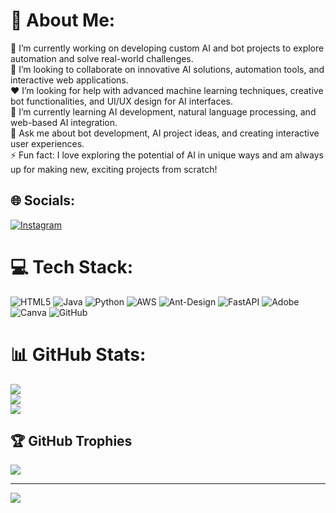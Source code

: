# 💫 About Me:
🔭 I’m currently working on developing custom AI and bot projects to explore automation and solve real-world challenges.<br>🤖 I’m looking to collaborate on innovative AI solutions, automation tools, and interactive web applications.<br>❤️ I’m looking for help with advanced machine learning techniques, creative bot functionalities, and UI/UX design for AI interfaces.<br>🌿 I’m currently learning AI development, natural language processing, and web-based AI integration.<br>💬 Ask me about bot development, AI project ideas, and creating interactive user experiences.<br>⚡ Fun fact: I love exploring the potential of AI in unique ways and am always up for making new, exciting projects from scratch!<br>


## 🌐 Socials:
[![Instagram](https://img.shields.io/badge/Instagram-%23E4405F.svg?logo=Instagram&logoColor=white)](https://instagram.com/O4.mr) 

# 💻 Tech Stack:
![HTML5](https://img.shields.io/badge/html5-%23E34F26.svg?style=for-the-badge&logo=html5&logoColor=white) ![Java](https://img.shields.io/badge/java-%23ED8B00.svg?style=for-the-badge&logo=openjdk&logoColor=white) ![Python](https://img.shields.io/badge/python-3670A0?style=for-the-badge&logo=python&logoColor=ffdd54) ![AWS](https://img.shields.io/badge/AWS-%23FF9900.svg?style=for-the-badge&logo=amazon-aws&logoColor=white) ![Ant-Design](https://img.shields.io/badge/-AntDesign-%230170FE?style=for-the-badge&logo=ant-design&logoColor=white) ![FastAPI](https://img.shields.io/badge/FastAPI-005571?style=for-the-badge&logo=fastapi) ![Adobe](https://img.shields.io/badge/adobe-%23FF0000.svg?style=for-the-badge&logo=adobe&logoColor=white) ![Canva](https://img.shields.io/badge/Canva-%2300C4CC.svg?style=for-the-badge&logo=Canva&logoColor=white) ![GitHub](https://img.shields.io/badge/github-%23121011.svg?style=for-the-badge&logo=github&logoColor=white)
# 📊 GitHub Stats:
![](https://github-readme-stats.vercel.app/api?username=O4MRdev&theme=dark&hide_border=false&include_all_commits=false&count_private=true)<br/>
![](https://github-readme-streak-stats.herokuapp.com/?user=O4MRdev&theme=dark&hide_border=false)<br/>
![](https://github-readme-stats.vercel.app/api/top-langs/?username=O4MRdev&theme=dark&hide_border=false&include_all_commits=false&count_private=true&layout=compact)

## 🏆 GitHub Trophies
![](https://github-profile-trophy.vercel.app/?username=O4MRdev&theme=radical&no-frame=false&no-bg=false&margin-w=4)

---
[![](https://visitcount.itsvg.in/api?id=O4MRdev&icon=0&color=0)](https://visitcount.itsvg.in)

<!-- Proudly created with GPRM ( https://gprm.itsvg.in ) -->

